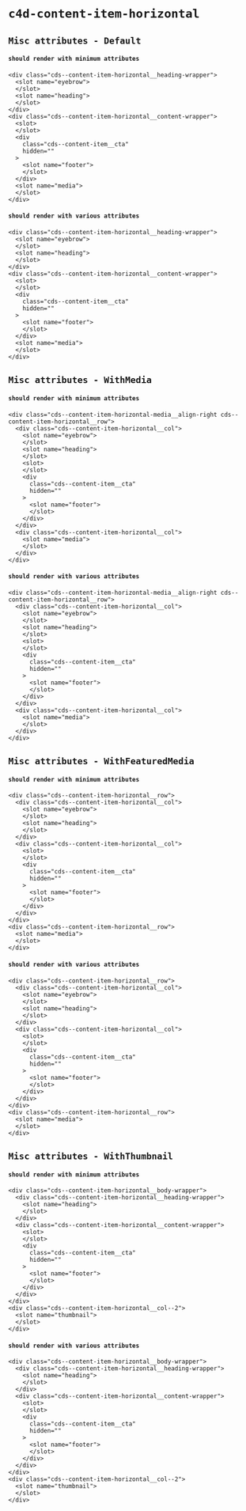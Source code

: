 # `c4d-content-item-horizontal`

## `Misc attributes - Default`

####   `should render with minimum attributes`

```
<div class="cds--content-item-horizontal__heading-wrapper">
  <slot name="eyebrow">
  </slot>
  <slot name="heading">
  </slot>
</div>
<div class="cds--content-item-horizontal__content-wrapper">
  <slot>
  </slot>
  <div
    class="cds--content-item__cta"
    hidden=""
  >
    <slot name="footer">
    </slot>
  </div>
  <slot name="media">
  </slot>
</div>

```

####   `should render with various attributes`

```
<div class="cds--content-item-horizontal__heading-wrapper">
  <slot name="eyebrow">
  </slot>
  <slot name="heading">
  </slot>
</div>
<div class="cds--content-item-horizontal__content-wrapper">
  <slot>
  </slot>
  <div
    class="cds--content-item__cta"
    hidden=""
  >
    <slot name="footer">
    </slot>
  </div>
  <slot name="media">
  </slot>
</div>

```

## `Misc attributes - WithMedia`

####   `should render with minimum attributes`

```
<div class="cds--content-item-horizontal-media__align-right cds--content-item-horizontal__row">
  <div class="cds--content-item-horizontal__col">
    <slot name="eyebrow">
    </slot>
    <slot name="heading">
    </slot>
    <slot>
    </slot>
    <div
      class="cds--content-item__cta"
      hidden=""
    >
      <slot name="footer">
      </slot>
    </div>
  </div>
  <div class="cds--content-item-horizontal__col">
    <slot name="media">
    </slot>
  </div>
</div>

```

####   `should render with various attributes`

```
<div class="cds--content-item-horizontal-media__align-right cds--content-item-horizontal__row">
  <div class="cds--content-item-horizontal__col">
    <slot name="eyebrow">
    </slot>
    <slot name="heading">
    </slot>
    <slot>
    </slot>
    <div
      class="cds--content-item__cta"
      hidden=""
    >
      <slot name="footer">
      </slot>
    </div>
  </div>
  <div class="cds--content-item-horizontal__col">
    <slot name="media">
    </slot>
  </div>
</div>

```

## `Misc attributes - WithFeaturedMedia`

####   `should render with minimum attributes`

```
<div class="cds--content-item-horizontal__row">
  <div class="cds--content-item-horizontal__col">
    <slot name="eyebrow">
    </slot>
    <slot name="heading">
    </slot>
  </div>
  <div class="cds--content-item-horizontal__col">
    <slot>
    </slot>
    <div
      class="cds--content-item__cta"
      hidden=""
    >
      <slot name="footer">
      </slot>
    </div>
  </div>
</div>
<div class="cds--content-item-horizontal__row">
  <slot name="media">
  </slot>
</div>

```

####   `should render with various attributes`

```
<div class="cds--content-item-horizontal__row">
  <div class="cds--content-item-horizontal__col">
    <slot name="eyebrow">
    </slot>
    <slot name="heading">
    </slot>
  </div>
  <div class="cds--content-item-horizontal__col">
    <slot>
    </slot>
    <div
      class="cds--content-item__cta"
      hidden=""
    >
      <slot name="footer">
      </slot>
    </div>
  </div>
</div>
<div class="cds--content-item-horizontal__row">
  <slot name="media">
  </slot>
</div>

```

## `Misc attributes - WithThumbnail`

####   `should render with minimum attributes`

```
<div class="cds--content-item-horizontal__body-wrapper">
  <div class="cds--content-item-horizontal__heading-wrapper">
    <slot name="heading">
    </slot>
  </div>
  <div class="cds--content-item-horizontal__content-wrapper">
    <slot>
    </slot>
    <div
      class="cds--content-item__cta"
      hidden=""
    >
      <slot name="footer">
      </slot>
    </div>
  </div>
</div>
<div class="cds--content-item-horizontal__col--2">
  <slot name="thumbnail">
  </slot>
</div>

```

####   `should render with various attributes`

```
<div class="cds--content-item-horizontal__body-wrapper">
  <div class="cds--content-item-horizontal__heading-wrapper">
    <slot name="heading">
    </slot>
  </div>
  <div class="cds--content-item-horizontal__content-wrapper">
    <slot>
    </slot>
    <div
      class="cds--content-item__cta"
      hidden=""
    >
      <slot name="footer">
      </slot>
    </div>
  </div>
</div>
<div class="cds--content-item-horizontal__col--2">
  <slot name="thumbnail">
  </slot>
</div>

```

